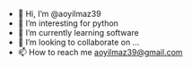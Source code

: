 - 👋 Hi, I’m @aoyilmaz39
- 👀 I’m interesting for python
- 🌱 I’m currently learning software
- 💞️ I’m looking to collaborate on ...
- 📫 How to reach me aoyilmaz39@gmail.com

<!---
aoyilmaz39/aoyilmaz39 is a ✨ special ✨ repository because its `README.md` (this file) appears on your GitHub profile.
You can click the Preview link to take a look at your changes.
--->
